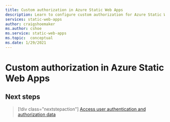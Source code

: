 ```yaml
---
title: Custom authorization in Azure Static Web Apps
description: Learn to configure custom authorization for Azure Static Web Apps
services: static-web-apps
author: craigshoemaker
ms.author: cshoe
ms.service: static-web-apps
ms.topic:  conceptual
ms.date: 1/29/2021
---
```


# Custom authorization in Azure Static Web Apps

<!-- This is an article stub. Replace with your article content. -->

## Next steps

> [!div class="nextstepaction"]
> [Access user authentication and authorization data](user-information.md)
